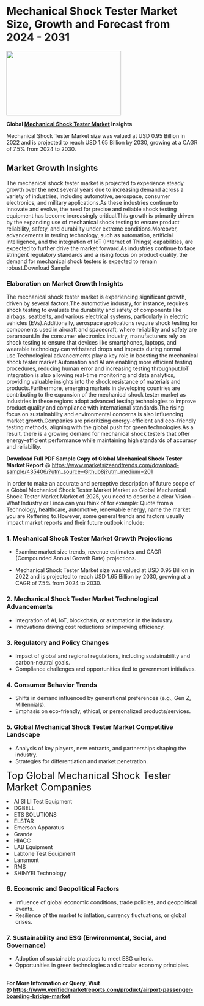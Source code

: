 <H1>Mechanical Shock Tester Market Size, Growth and Forecast from 2024 - 2031</H1><img class="aligncenter size-medium wp-image-584254" src="https://thirdeyenews.in/wp-content/uploads/2024/09/Global-Market-Research-300x168.jpeg" alt="" width="300" height="168" /><p><strong>Global&nbsp;<a href="https://www.marketsizeandtrends.com/download-sample/435406/?utm_source=Github8j?utm_medium=201">Mechanical Shock Tester Market</a> Insights</strong></p><p>Mechanical Shock Tester Market size was valued at USD 0.95 Billion in 2022 and is projected to reach USD 1.65 Billion by 2030, growing at a CAGR of 7.5% from 2024 to 2030.</p><p><h2>Market Growth Insights</h2> The mechanical shock tester market is projected to experience steady growth over the next several years due to increasing demand across a variety of industries, including automotive, aerospace, consumer electronics, and military applications.As these industries continue to innovate and evolve, the need for precise and reliable shock testing equipment has become increasingly critical.This growth is primarily driven by the expanding use of mechanical shock testing to ensure product reliability, safety, and durability under extreme conditions.Moreover, advancements in testing technology, such as automation, artificial intelligence, and the integration of IoT (Internet of Things) capabilities, are expected to further drive the market forward.As industries continue to face stringent regulatory standards and a rising focus on product quality, the demand for mechanical shock testers is expected to remain robust.Download Sample <h3>Elaboration on Market Growth Insights</h3> The mechanical shock tester market is experiencing significant growth, driven by several factors.The automotive industry, for instance, requires shock testing to evaluate the durability and safety of components like airbags, seatbelts, and various electrical systems, particularly in electric vehicles (EVs).Additionally, aerospace applications require shock testing for components used in aircraft and spacecraft, where reliability and safety are paramount.In the consumer electronics industry, manufacturers rely on shock testing to ensure that devices like smartphones, laptops, and wearable technology can withstand drops and impacts during normal use.Technological advancements play a key role in boosting the mechanical shock tester market.Automation and AI are enabling more efficient testing procedures, reducing human error and increasing testing throughput.IoT integration is also allowing real-time monitoring and data analytics, providing valuable insights into the shock resistance of materials and products.Furthermore, emerging markets in developing countries are contributing to the expansion of the mechanical shock tester market as industries in these regions adopt advanced testing technologies to improve product quality and compliance with international standards.The rising focus on sustainability and environmental concerns is also influencing market growth.Companies are prioritizing energy-efficient and eco-friendly testing methods, aligning with the global push for green technologies.As a result, there is a growing demand for mechanical shock testers that offer energy-efficient performance while maintaining high standards of accuracy and reliability.</p><p><span class=""><strong>Download Full PDF Sample Copy of Global Mechanical Shock Tester Market Report</strong> @ <a href="https://www.marketsizeandtrends.com/download-sample/435406/?utm_source=Github8j?utm_medium=201" target="_blank">https://www.marketsizeandtrends.com/download-sample/435406/?utm_source=Github8j?utm_medium=201</a></span></p><p>In order to make an accurate and perceptive description of future scope of a Global&nbsp;Mechanical Shock Tester Market Market as Global&nbsp;Mechanical Shock Tester Market Market of 2025, you need to describe a clear Vision &ndash; What Industry or Linda can you think of for example: Quote from a Technology, healthcare, automotive, renewable energy, name the market you are Reffering to.However, some general trends and factors usually impact market reports and their future outlook include:</p><h3>1.&nbsp;<strong>Mechanical Shock Tester Market Growth Projections</strong></h3><ul><li>Examine market size trends, revenue estimates and CAGR (Compounded Annual Growth Rate) projections.</li><li><p>Mechanical Shock Tester Market size was valued at USD 0.95 Billion in 2022 and is projected to reach USD 1.65 Billion by 2030, growing at a CAGR of 7.5% from 2024 to 2030.</p></li></ul><h3>2.&nbsp;<strong>Mechanical Shock Tester Market Technological Advancements</strong></h3><ul><li>Integration of AI, IoT, blockchain, or automation in the industry.</li><li>Innovations driving cost reductions or improving efficiency.</li></ul><h3>3.&nbsp;<strong>Regulatory and Policy Changes</strong></h3><ul><li>Impact of global and regional regulations, including sustainability and carbon-neutral goals.</li><li>Compliance challenges and opportunities tied to government initiatives.</li></ul><h3>4.&nbsp;<strong>Consumer Behavior Trends</strong></h3><ul><li>Shifts in demand influenced by generational preferences (e.g., Gen Z, Millennials).</li><li>Emphasis on eco-friendly, ethical, or personalized products/services.</li></ul><h3>5.&nbsp;<strong>Global Mechanical Shock Tester Market Competitive Landscape</strong></h3><ul><li>Analysis of key players, new entrants, and partnerships shaping the industry.</li><li>Strategies for differentiation and market penetration.</li></ul><p data-pm-slice="1 1 []"><span style="color: inherit; font-family: inherit; font-size: 25px;">Top Global Mechanical Shock Tester Market Companies</span></p><div class="" data-test-id=""><p><li>AI SI LI Test Equipment</li><li> DGBELL</li><li> ETS SOLUTIONS</li><li> ELSTAR</li><li> Emerson Apparatus</li><li> Grande</li><li> HIACC</li><li> LAB Equipment</li><li> Labtone Test Equipment</li><li> Lansmont</li><li> RMS</li><li> SHINYEI Technology</li></p></div><h3>6.&nbsp;<strong>Economic and Geopolitical Factors</strong></h3><ul><li>Influence of global economic conditions, trade policies, and geopolitical events.</li><li>Resilience of the market to inflation, currency fluctuations, or global crises.</li></ul><h3>7.&nbsp;<strong>Sustainability and ESG (Environmental, Social, and Governance)</strong></h3><ul><li>Adoption of sustainable practices to meet ESG criteria.</li><li>Opportunities in green technologies and circular economy principles.</li></ul><h2><strong style="font-size: 14px;">For More Information or Query, Visit @&nbsp;</strong><a style="background-color: #ffffff; font-size: 14px;" href="https://www.marketsizeandtrends.com/report/mechanical-shock-tester-market/" target="_blank">https://www.verifiedmarketreports.com/product/airport-passenger-boarding-bridge-market</a></h2>